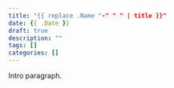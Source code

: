 ```yaml
---
title: "{{ replace .Name "-" " " | title }}"
date: {{ .Date }}
draft: true
description: ""
tags: []
categories: []
---
```


Intro paragraph.
